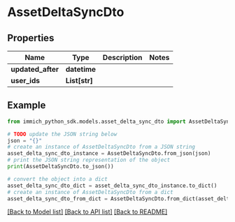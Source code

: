 # AssetDeltaSyncDto


## Properties

Name | Type | Description | Notes
------------ | ------------- | ------------- | -------------
**updated_after** | **datetime** |  | 
**user_ids** | **List[str]** |  | 

## Example

```python
from immich_python_sdk.models.asset_delta_sync_dto import AssetDeltaSyncDto

# TODO update the JSON string below
json = "{}"
# create an instance of AssetDeltaSyncDto from a JSON string
asset_delta_sync_dto_instance = AssetDeltaSyncDto.from_json(json)
# print the JSON string representation of the object
print(AssetDeltaSyncDto.to_json())

# convert the object into a dict
asset_delta_sync_dto_dict = asset_delta_sync_dto_instance.to_dict()
# create an instance of AssetDeltaSyncDto from a dict
asset_delta_sync_dto_from_dict = AssetDeltaSyncDto.from_dict(asset_delta_sync_dto_dict)
```
[[Back to Model list]](../README.md#documentation-for-models) [[Back to API list]](../README.md#documentation-for-api-endpoints) [[Back to README]](../README.md)


